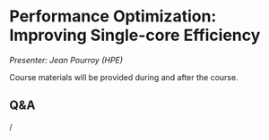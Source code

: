 # Performance Optimization: Improving Single-core Efficiency

*Presenter: Jean Pourroy (HPE)*

Course materials will be provided during and after the course.

<!--
Temporary location of materials (for the lifetime of the training project):

-   Slides: `/project/project_465001098/Slides/HPE/13_cpu_performance_optimization.pdf`
-->

<!--
Archived materials on LUMI:

-   Slides: `/appl/local/training/4day-20240423/files/LUMI-4day-20240423-4_02_Performance_Optimization_Improving_Single_Core.pdf`

-   Recording: `/appl/local/training/4day-20240423/recordings/4_02_Performance_Optimization_Improving_Single_Core.mp4`

These materials can only be distributed to actual users of LUMI (active user account).
-->

## Q&A

/

